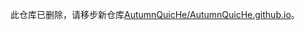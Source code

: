 此仓库已删除，请移步新仓库[AutumnQuicHe/AutumnQuicHe.github.io](https://github.com/AutumnQuicHe/AutumnQuicHe.github.io)。
